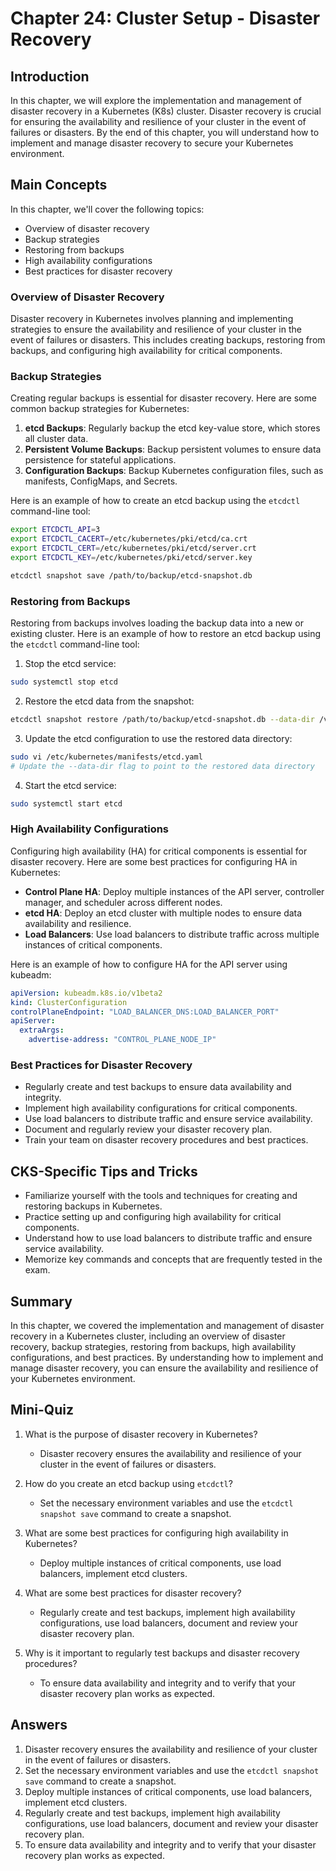 # Chapter 24: Cluster Setup - Disaster Recovery

## Introduction

In this chapter, we will explore the implementation and management of disaster recovery in a Kubernetes (K8s) cluster. Disaster recovery is crucial for ensuring the availability and resilience of your cluster in the event of failures or disasters. By the end of this chapter, you will understand how to implement and manage disaster recovery to secure your Kubernetes environment.

## Main Concepts

In this chapter, we'll cover the following topics:
- Overview of disaster recovery
- Backup strategies
- Restoring from backups
- High availability configurations
- Best practices for disaster recovery

### Overview of Disaster Recovery

Disaster recovery in Kubernetes involves planning and implementing strategies to ensure the availability and resilience of your cluster in the event of failures or disasters. This includes creating backups, restoring from backups, and configuring high availability for critical components.

### Backup Strategies

Creating regular backups is essential for disaster recovery. Here are some common backup strategies for Kubernetes:

1. **etcd Backups**: Regularly backup the etcd key-value store, which stores all cluster data.
2. **Persistent Volume Backups**: Backup persistent volumes to ensure data persistence for stateful applications.
3. **Configuration Backups**: Backup Kubernetes configuration files, such as manifests, ConfigMaps, and Secrets.

Here is an example of how to create an etcd backup using the `etcdctl` command-line tool:

```sh
export ETCDCTL_API=3
export ETCDCTL_CACERT=/etc/kubernetes/pki/etcd/ca.crt
export ETCDCTL_CERT=/etc/kubernetes/pki/etcd/server.crt
export ETCDCTL_KEY=/etc/kubernetes/pki/etcd/server.key

etcdctl snapshot save /path/to/backup/etcd-snapshot.db
```

### Restoring from Backups

Restoring from backups involves loading the backup data into a new or existing cluster. Here is an example of how to restore an etcd backup using the `etcdctl` command-line tool:

1. Stop the etcd service:

```sh
sudo systemctl stop etcd
```

2. Restore the etcd data from the snapshot:

```sh
etcdctl snapshot restore /path/to/backup/etcd-snapshot.db --data-dir /var/lib/etcd
```

3. Update the etcd configuration to use the restored data directory:

```sh
sudo vi /etc/kubernetes/manifests/etcd.yaml
# Update the --data-dir flag to point to the restored data directory
```

4. Start the etcd service:

```sh
sudo systemctl start etcd
```

### High Availability Configurations

Configuring high availability (HA) for critical components is essential for disaster recovery. Here are some best practices for configuring HA in Kubernetes:

- **Control Plane HA**: Deploy multiple instances of the API server, controller manager, and scheduler across different nodes.
- **etcd HA**: Deploy an etcd cluster with multiple nodes to ensure data availability and resilience.
- **Load Balancers**: Use load balancers to distribute traffic across multiple instances of critical components.

Here is an example of how to configure HA for the API server using kubeadm:

```yaml
apiVersion: kubeadm.k8s.io/v1beta2
kind: ClusterConfiguration
controlPlaneEndpoint: "LOAD_BALANCER_DNS:LOAD_BALANCER_PORT"
apiServer:
  extraArgs:
    advertise-address: "CONTROL_PLANE_NODE_IP"
```

### Best Practices for Disaster Recovery

- Regularly create and test backups to ensure data availability and integrity.
- Implement high availability configurations for critical components.
- Use load balancers to distribute traffic and ensure service availability.
- Document and regularly review your disaster recovery plan.
- Train your team on disaster recovery procedures and best practices.

## CKS-Specific Tips and Tricks

- Familiarize yourself with the tools and techniques for creating and restoring backups in Kubernetes.
- Practice setting up and configuring high availability for critical components.
- Understand how to use load balancers to distribute traffic and ensure service availability.
- Memorize key commands and concepts that are frequently tested in the exam.

## Summary

In this chapter, we covered the implementation and management of disaster recovery in a Kubernetes cluster, including an overview of disaster recovery, backup strategies, restoring from backups, high availability configurations, and best practices. By understanding how to implement and manage disaster recovery, you can ensure the availability and resilience of your Kubernetes environment.

## Mini-Quiz

1. What is the purpose of disaster recovery in Kubernetes?
   - Disaster recovery ensures the availability and resilience of your cluster in the event of failures or disasters.

2. How do you create an etcd backup using `etcdctl`?
   - Set the necessary environment variables and use the `etcdctl snapshot save` command to create a snapshot.

3. What are some best practices for configuring high availability in Kubernetes?
   - Deploy multiple instances of critical components, use load balancers, implement etcd clusters.

4. What are some best practices for disaster recovery?
   - Regularly create and test backups, implement high availability configurations, use load balancers, document and review your disaster recovery plan.

5. Why is it important to regularly test backups and disaster recovery procedures?
   - To ensure data availability and integrity and to verify that your disaster recovery plan works as expected.

## Answers

1. Disaster recovery ensures the availability and resilience of your cluster in the event of failures or disasters.
2. Set the necessary environment variables and use the `etcdctl snapshot save` command to create a snapshot.
3. Deploy multiple instances of critical components, use load balancers, implement etcd clusters.
4. Regularly create and test backups, implement high availability configurations, use load balancers, document and review your disaster recovery plan.
5. To ensure data availability and integrity and to verify that your disaster recovery plan works as expected.
